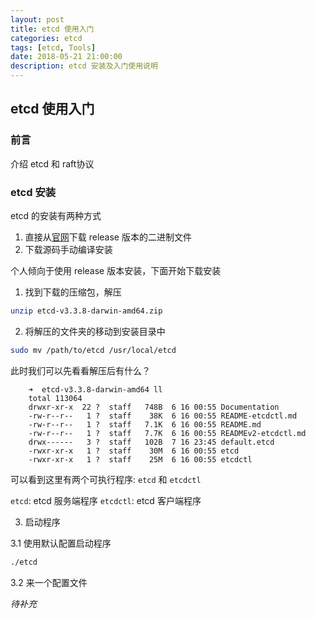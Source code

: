 ```yaml
---
layout: post
title: etcd 使用入门
categories: etcd
tags: [etcd, Tools]
date: 2018-05-21 21:00:00
description: etcd 安装及入门使用说明
---
```


## etcd 使用入门

### 前言
介绍 etcd 和 raft协议

### etcd 安装

etcd 的安装有两种方式

1. 直接从[官网]("https://github.com/coreos/etcd/releases/" "release binary page")下载 release 版本的二进制文件
2. 下载源码手动编译安装

个人倾向于使用 release 版本安装，下面开始下载安装

1. 找到下载的压缩包，解压
```sh
unzip etcd-v3.3.8-darwin-amd64.zip
```

2. 将解压的文件夹的移动到安装目录中
```sh
sudo mv /path/to/etcd /usr/local/etcd
```
此时我们可以先看看解压后有什么？

        ➜  etcd-v3.3.8-darwin-amd64 ll
        total 113064
        drwxr-xr-x  22 ?  staff   748B  6 16 00:55 Documentation
        -rw-r--r--   1 ?  staff    38K  6 16 00:55 README-etcdctl.md
        -rw-r--r--   1 ?  staff   7.1K  6 16 00:55 README.md
        -rw-r--r--   1 ?  staff   7.7K  6 16 00:55 READMEv2-etcdctl.md
        drwx------   3 ?  staff   102B  7 16 23:45 default.etcd
        -rwxr-xr-x   1 ?  staff    30M  6 16 00:55 etcd
        -rwxr-xr-x   1 ?  staff    25M  6 16 00:55 etcdctl


可以看到这里有两个可执行程序: `etcd` 和 `etcdctl`

`etcd`: etcd 服务端程序
`etcdctl`: etcd 客户端程序

3. 启动程序

3.1 使用默认配置启动程序

```bash
./etcd
```

3.2 来一个配置文件

*_待补充_*
